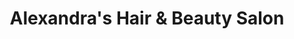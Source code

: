 ---
title: "Alexandra's Hair & Beauty Salon"
url: /edmonton/alexandras-hair-und-beauty-salon/
shop: Friseur
---